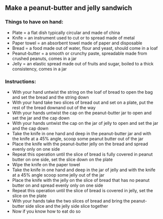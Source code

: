 ## Make a peanut-butter and jelly sandwich

### Things to have on hand:

* Plate = a flat dish typically circular and made of china
* Knife = an instrument used to cut or to spread made of metal
* Paper towel = an absorbent towel made of paper and disposable
* Bread = a food made out of water, flour and yeast, should come in a loaf
* Peanut-butter = a smooth or crunchy paste, spreadable made from crushed peanuts, comes in a jar
* Jelly = an elastic spread made out of fruits and sugar, boiled to a thick consistency, comes in a jar

### Instructions:

* With your hand untwist the string on the loaf of bread to open the bag and set the bread and the string down 
* With your hand take two slices of bread out and set on a plate, put the rest of the bread downand out of the way
* With your hands untwist the cap on the peanut-butter jar to open and set the jar and the cap down
* With your hands untwist the cap on the jar of jelly to open and set the jar and the cap down 
* Take the knife in one hand and deep in the peanut-butter jar and with the knife at a 45% angle, scoop some peanut butter out of the jar 
* Place the knife with the peanut-butter jelly on the bread and spread evenly only on one side
* Repeat this operation until the slice of bread is fully covered in peanut butter on one side, set the slice down on the plate
* Wipe the knife on the paper towel 
* Take the knife in one hand and deep in the jar of jelly and with the knife at a 45% angle scoop some jelly out of the jar
* Place the knife with the jelly on the slice of bread that has no peanut butter on and spread evenly only on one side
* Repeat this operation until the slice of bread is covered in jelly, set the slice on the plate 
* With your hands take the two slices of bread and bring the peanut-butter side slice and the jelly side slice together
* Now if you know how to eat do so
